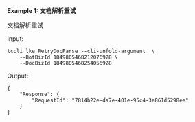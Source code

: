 **Example 1: 文档解析重试**

文档解析重试

Input: 

```
tccli lke RetryDocParse --cli-unfold-argument  \
    --BotBizId 1849805468212076928 \
    --DocBizId 1849805468254056928
```

Output: 
```
{
    "Response": {
        "RequestId": "7814b22e-da7e-401e-95c4-3e861d5298ee"
    }
}
```

